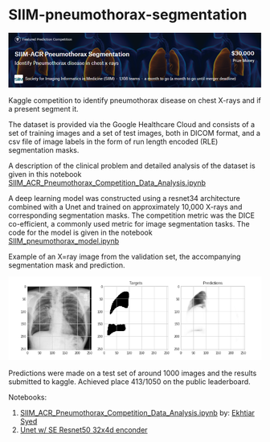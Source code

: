 # SIIM-pneumothorax-segmentation
<img src='img\header.png'>

Kaggle competition to identify pneumothorax disease on chest X-rays and if a present segment it. 

The dataset is provided via the Google Healthcare Cloud and consists of a set of training images and a set of test images, both in DICOM format, and a csv file of image labels in the form of run length encoded (RLE) segmentation masks. 

A description of the clinical problem and detailed analysis of the dataset is given in this notebook [SIIM_ACR_Pneumothorax_Competition_Data_Analysis.ipynb](SIIM_ACR_Pneumothorax_Competition_Data_Analysis.ipynb)


A deep learning model was constructed using a resnet34 architecture combined with a Unet and trained on approximately 10,000 X-rays and corresponding segmentation masks. The competition metric was the DICE co-efficient, a commonly used metric for image segmentation tasks. The code for the model is given in the notebook [SIIM_pneumothorax_model.ipynb](SIIM_pneumothorax_model.ipynb)

Example of an X=ray image from the validation set, the accompanying segmentation mask and prediction.

<img src='img\predictions.png'>

Predictions were made on a test set of around 1000 images and the results submitted to kaggle. Achieved place 413/1050 on the public leaderboard. 

Notebooks: 

1. [SIIM_ACR_Pneumothorax_Competition_Data_Analysis.ipynb](SIIM_ACR_Pneumothorax_Competition_Data_Analysis.ipynb) by: [Ekhtiar Syed](https://www.kaggle.com/ekhtiar)
2. [Unet w/ SE Resnet50 32x4d enconder](unet-with-se-resnext50-32x4d-encoder-for-stage-2.ipynb)
